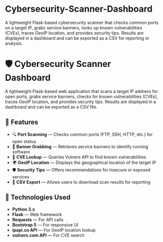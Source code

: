 # Cybersecurity-Scanner-Dashboard
A lightweight Flask-based cybersecurity scanner that checks common ports on a target IP, grabs service banners, looks up known vulnerabilities (CVEs), traces GeoIP location, and provides security tips. Results are displayed in a dashboard and can be exported as a CSV for reporting or analysis.
# 🛡️ Cybersecurity Scanner Dashboard
A lightweight Flask-based web application that scans a target IP address for open ports, grabs service banners, checks for known vulnerabilities (CVEs), traces GeoIP location, and provides security tips. Results are displayed in a dashboard and can be exported as a CSV file.
## 🚀 Features
- 🔍 **Port Scanning** — Checks common ports (FTP, SSH, HTTP, etc.) for open status
- 🧾 **Banner Grabbing** — Retrieves service banners to identify running software
- 🧨 **CVE Lookup** — Queries Vulners API to find known vulnerabilities
- 🌍 **GeoIP Location** — Displays the geographical location of the target IP
- 🛡️ **Security Tips** — Offers recommendations for insecure or exposed services
- 📁 **CSV Export** — Allows users to download scan results for reporting
## 🧰 Technologies Used
- **Python 3.x**
- **Flask** — Web framework
- **Requests** — For API calls
- **Bootstrap 5** — For responsive UI
- **ipapi.co API** — For GeoIP location lookup
- **vulners.com API** — For CVE search
